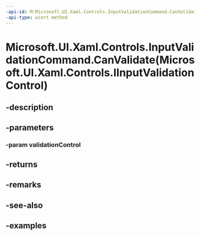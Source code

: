 ```yaml
---
-api-id: M:Microsoft.UI.Xaml.Controls.InputValidationCommand.CanValidate(Microsoft.UI.Xaml.Controls.IInputValidationControl)
-api-type: winrt method
---
```


# Microsoft.UI.Xaml.Controls.InputValidationCommand.CanValidate(Microsoft.UI.Xaml.Controls.IInputValidationControl)

<!--
public bool CanValidate (Microsoft.UI.Xaml.Controls.IInputValidationControl validationControl);
-->


## -description

## -parameters

### -param validationControl

## -returns

## -remarks

## -see-also

## -examples


